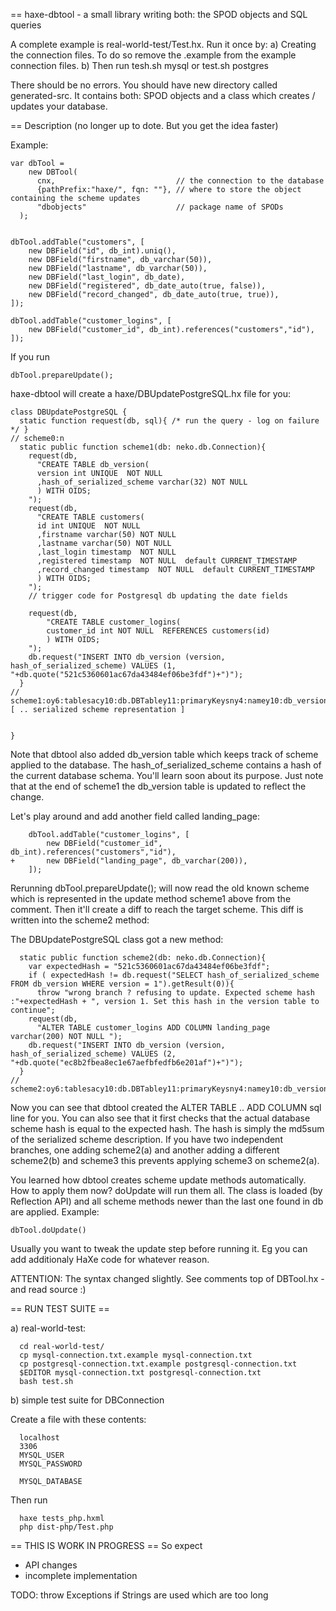 == haxe-dbtool - a small library writing both: the SPOD objects and SQL queries

A complete example is real-world-test/Test.hx.
Run it once by:
a) Creating the connection files. To do so remove the .example from the example
   connection files.
b) Then run tesh.sh mysql   or test.sh postgres

There should be no errors. You should have new directory called generated-src.
It contains both: SPOD objects and a class which creates / updates your database.

== Description (no longer up to dote. But you get the idea faster)

Example:

    var dbTool =
        new DBTool(
          cnx,                           // the connection to the database
          {pathPrefix:"haxe/", fqn: ""}, // where to store the object containing the scheme updates
          "dbobjects"                    // package name of SPODs
      );


    dbTool.addTable("customers", [
        new DBField("id", db_int).uniq(),
        new DBField("firstname", db_varchar(50)),
        new DBField("lastname", db_varchar(50)),
        new DBField("last_login", db_date),
        new DBField("registered", db_date_auto(true, false)),
        new DBField("record_changed", db_date_auto(true, true)),
    ]);

    dbTool.addTable("customer_logins", [
        new DBField("customer_id", db_int).references("customers","id"),
    ]);

If you run

    dbTool.prepareUpdate();

haxe-dbtool will create a haxe/DBUpdatePostgreSQL.hx file for you:


    class DBUpdatePostgreSQL {
      static function request(db, sql){ /* run the query - log on failure */ }
    // scheme0:n
      static public function scheme1(db: neko.db.Connection){
        request(db, 
          "CREATE TABLE db_version(
          version int UNIQUE  NOT NULL 
          ,hash_of_serialized_scheme varchar(32) NOT NULL 
          ) WITH OIDS;
        ");
        request(db, 
          "CREATE TABLE customers(
          id int UNIQUE  NOT NULL 
          ,firstname varchar(50) NOT NULL 
          ,lastname varchar(50) NOT NULL 
          ,last_login timestamp  NOT NULL 
          ,registered timestamp  NOT NULL  default CURRENT_TIMESTAMP 
          ,record_changed timestamp  NOT NULL  default CURRENT_TIMESTAMP 
          ) WITH OIDS;
        ");
        // trigger code for Postgresql db updating the date fields

        request(db, 
            "CREATE TABLE customer_logins(
            customer_id int NOT NULL  REFERENCES customers(id)
            ) WITH OIDS;
        ");
        db.request("INSERT INTO db_version (version, hash_of_serialized_scheme) VALUES (1, "+db.quote("521c5360601ac67da43484ef06be3fdf")+")");
      }
    // scheme1:oy6:tablesacy10:db.DBTabley11:primaryKeysny4:namey10:db_versiony6:fie [ .. serialized scheme representation ]


    }

Note that dbtool also added db_version table which keeps track of
scheme applied to the database. The hash_of_serialized_scheme contains a hash
of the current database schema. You'll learn soon about its purpose. Just note
that at the end of scheme1 the db_version table is updated to reflect the
change.

Let's play around and add another field called landing_page:
 

        dbTool.addTable("customer_logins", [
            new DBField("customer_id", db_int).references("customers","id"),
    +       new DBField("landing_page", db_varchar(200)),
        ]);

Rerunning dbTool.prepareUpdate(); will now read the old known scheme which is
represented in the update method scheme1 above from the comment. Then it'll create
a diff to reach the target scheme. This diff is written into the scheme2 method:

The DBUpdatePostgreSQL class got a new method:

      static public function scheme2(db: neko.db.Connection){
        var expectedHash = "521c5360601ac67da43484ef06be3fdf";
        if ( expectedHash != db.request("SELECT hash_of_serialized_scheme FROM db_version WHERE version = 1").getResult(0)){
          throw "wrong branch ? refusing to update. Expected scheme hash :"+expectedHash + ", version 1. Set this hash in the version table to continue";
        request(db, 
          "ALTER TABLE customer_logins ADD COLUMN landing_page varchar(200) NOT NULL ");
        db.request("INSERT INTO db_version (version, hash_of_serialized_scheme) VALUES (2, "+db.quote("ec8b2fbea8ec1e67aefbfedfb6e201af")+")");
      }
    // scheme2:oy6:tablesacy10:db.DBTabley11:primaryKeysny4:namey10:db_versiony6:fieldsacy10:db.DBFieldR3y7:versiony4:typewy18:db.DBToolFieldTypey6:db_int:0y12:__referencesny11:__autovalueny8:nullablefy6:__uniqty9:__indexedny9:__defaultny9:__commentngcR6R3y25:hash_of_serialized_schemeR8wR9y10:db_varchar:1i32R11nR12nR13fR14nR15nR16nR17nghgcR1R2nR3y9:customersR5acR6R3y2:idR8wR9R10:0R11nR12nR13fR14tR15nR16nR17ngcR6R3y9:firstnameR8wR9R19:1i50R11nR12nR13fR14nR15nR16nR17ngcR6R3y8:lastnameR8wR9R19:1i50R11nR12nR13fR14nR15nR16nR17ngcR6R3y10:last_loginR8wR9y7:db_date:0R11nR12nR13fR14nR15nR16nR17ngcR6R3y10:registeredR8wR9y12:db_date_auto:2tfR11nR12nR13fR14nR15nR16nR17ngcR6R3y14:record_changedR8wR9R27:2ttR11nR12nR13fR14nR15nR16nR17nghgcR1R2nR3y15:customer_loginsR5acR6R3y11:customer_idR8wR9R10:0R11oy5:tableR20y5:fieldR21gR12nR13fR14nR15nR16nR17ngcR6R3y12:landing_pageR8wR9R19:1i200R11nR12nR13fR14nR15nR16nR17nghghg

Now you can see that dbtool created the ALTER TABLE .. ADD COLUMN sql line for you.
You can also see that it first checks that the actual database scheme hash
is equal to the expected hash. The hash is simply the md5sum of the serialized
scheme description. If you have two independent branches, one adding scheme2(a)
and another adding a different scheme2(b) and scheme3 this prevents applying
scheme3 on scheme2(a).

You learned how dbtool creates scheme update methods automatically. How to
apply them now? doUpdate will run them all. The class is loaded (by Reflection
API) and all scheme methods newer than the last one found in db are applied.
Example:

    dbTool.doUpdate()

Usually you want to tweak the update step before running it. Eg you can add
additionaly HaXe code for whatever reason.


ATTENTION: The syntax changed slightly. See comments top of DBTool.hx - and read source :)


== RUN TEST SUITE ==

a) real-world-test:

      cd real-world-test/
      cp mysql-connection.txt.example mysql-connection.txt
      cp postgresql-connection.txt.example postgresql-connection.txt
      $EDITOR mysql-connection.txt postgresql-connection.txt
      bash test.sh

b) simple test suite for DBConnection

Create a file with these contents:

      localhost
      3306
      MYSQL_USER
      MYSQL_PASSWORD

      MYSQL_DATABASE

Then run

      haxe tests_php.hxml
      php dist-php/Test.php


== THIS IS WORK IN PROGRESS ==
So expect
  * API changes
  * incomplete implementation

TODO:
  throw Exceptions if Strings are used which are too long
